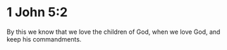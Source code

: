 # 1 John 5:2

By this we know that we love the children of God, when we love God, and keep his commandments.